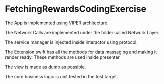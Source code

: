 # FetchingRewardsCodingExercise

The App is implemented using VIPER architecture.

The Network Calls are implemented under the folder called Network Layer.

The service manager is injected inside interactor using protocol.

The Extension.swift has all the methods for data massaging and making it render ready. These methods are used inside presenter.

The view is made as dumb as possible.

The core business logic is unit tested in the test target.
